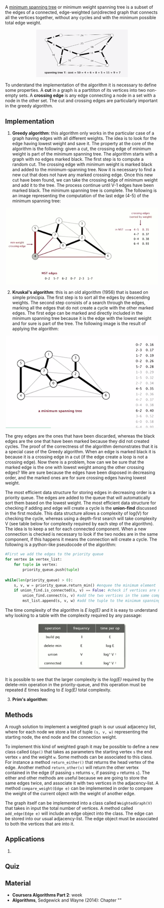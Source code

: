 
A [minimum spanning tree](https://en.wikipedia.org/wiki/Minimum_spanning_tree) or minimum weight spanning tree is a subset of the edges of a connected, edge-weighted (un)directed graph that connects all the vertices together, without any cycles and with the minimum possible total edge weight. 

<p align="center">
<img src="./images/mst_tree_example.png" width="300">
</p>


To understand the implementation of the algorithm it is necessary to define some properties. A **cut** in a graph is a partititon of its vertices into two non-empty sets. A **crossing edge** is any edge connecting a node in a set with a node in the other set. The cut and crossing edges are particularly important in the greedy algorithm.


Implementation
---------------


1. **Greedy algorithm**: this algorithm only works in the particular case of a graph having edges with all different weights. The idea is to look for the edge having lowest weight and save it. The property at the core of the algorithm is the following: given a cut, the crossing edge of minimum weight is part of the minimum spanning tree. The algorithm starts with a graph with no edges marked black. The first step is to compute a random cut. The crossing edge with minimum weight is marked black and added to the minimum-spanning tree. Now it is necessary to find a new cut that does not have any marked crossing edge. Once this new cut have been found, we can take the crossing edge of minimum weight and add it to the tree. The process continue until V-1 edges have been marked black. The minimum spanning tree is complete. The following is an image representing the computation of the last edge (4-5) of the minimum spanning tree:


<p align="center">
<img src="./images/mst_greedy_algorithm.png" width="500">
</p>


2. **Kruskal's algorithm**: this is an old algorithm (1956) that is based on simple principia. The first step is to sort all the edges by descending weights. The second step consists of a search through the edges, marking all the edges that do not create a cycle with the other marked edges. The first edge can be marked and directly included in the minimum spanning tree because it is the edge with the lowest weight and for sure is part of the tree. The following image is the result of applying the algorithm:

<p align="center">
<img src="./images/mst_kruskal_algorithm.png" width="500">
</p>

The grey edges are the ones that have been discarded, whereas the black edges are the one that have been marked because they did not created cycles. The proof of the correctness of the algorithm demonstrates that it is a special case of the Greedy algorithm. When an edge is marked black it is because it is a crossing edge in a cut (if the edge create a loop is not a crossing edge). Now there is a problem, how can we be sure that the marked edge is the one with lowest weight among the other crossing edges? We are sure because the edges have been disposed in decreasing order, and the marked ones are for sure crossing edges having lowest weight. 

The most efficient data structure for storing edges in decreasing order is a priority queue. The edges are added to the queue that will automatically sort them based on the lowest weight.
The most efficient data structure for checking if adding and edge will create a cycle is the **union-find** discussed in the first module. This data structure allows a complexity of log(V) for checking the cycle, whereas using a depth-first search will take complexity V (see table below for complexity required by each step of the algorithm). The idea is to keep a set for each connected component. When a new connection is checked is necessary to look if the two nodes are in the same component, if this happens it means the connection will create a cycle. The following is a python-like pseudocode of the algorithm:

```python
#First we add the edges to the priority queue
for vertex in vertex_list:
    for tuple in vertex:
        priority_queue.push(tuple)

while(len(priority_queue) > 0):
    s, v, w = priority_queue.return_min() #enquee the minimum element
    if union_find.is_connected(s, v) == False: #check if vertices are not in the same component
        union_find.connect(s, v) #add the two vertices in the same component
        mst_list.append(s, v, w) #add the tuple to the minimum spanning tree
```

The time complexity of the algorithm is *E log(E)* and it is easy to understand why looking to a table with the complexity required by any passage:

<p align="center">
<img src="./images/mst_kruskal_complexity.png" width="300">
</p>

It is possible to see that the larger complexity is the *log(E)* required by the delete-min operation in the priority-queue, and this operation must be repeated *E* times leading to *E log(E)* total complexity.


3. **Prim's algorithm**: 

Methods
--------

A rough solution to implement a weighted graph is our usual adjacency list, where for each node we store a list of tuple `(s, v, w)` representing the starting node, the end node and the connection weight.

To implement this kind of weighted graph it may be possible to define a new class called `Edge()` that takes as parameters the starting vertex `s` the end vertex `v` and the weight `w`. Some methods can be associated to this class. For instance a method `return_either()` that returns the head vertex of the edge. Another method `return_other(v)` will return the other vertex contained in the edge (if passing `s` returns `v`, if passing `v` returns `s`). The either and other methods are useful because we are going to store the same edges twice, and associate it with two vertices in the adjacency-list. A method `compare_weight(Edge e)` can be implemented in order to compare the weight of the current object with the weight of another edge.

The graph itself can be implemented into a class called `WeightedGraph(V)` that takes in input the total number of vertices. A method called `add_edge(Edge e)` will include an edge object into the class. The edge can be stored into our usual adjacency-list. The edge object must be associated to both the vertices that are into it.

Applications
------------

1. 

Quiz
-----




Material
--------
- **Coursera Algorithms Part 2**: week 
- **Algorithms**, Sedgewick and Wayne (2014): Chapter  ""
